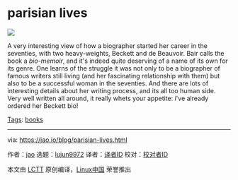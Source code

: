 [#]: subject: "parisian lives"
[#]: via: "https://jao.io/blog/parisian-lives.html"
[#]: author: "jao https://jao.io"
[#]: collector: "lujun9972"
[#]: translator: " "
[#]: reviewer: " "
[#]: publisher: " "
[#]: url: " "

parisian lives
======

![][1]

A very interesting view of how a biographer started her career in the seventies, with two heavy-weights, Beckett and de Beauvoir. Bair calls the book a _bio-memoir_, and it's indeed quite deserving of a name of its own for its genre. One learns of the struggle it was not only to be a biographer of famous writers still living (and her fascinating relationship with them) but also to be a successful woman in the seventies. And there are lots of interesting details about her writing process, and its all too human side. Very well written all around, it really whets your appetite: i've already ordered her Beckett bio!

[Tags][2]: [books][3]

--------------------------------------------------------------------------------

via: https://jao.io/blog/parisian-lives.html

作者：[jao][a]
选题：[lujun9972][b]
译者：[译者ID](https://github.com/译者ID)
校对：[校对者ID](https://github.com/校对者ID)

本文由 [LCTT](https://github.com/LCTT/TranslateProject) 原创编译，[Linux中国](https://linux.cn/) 荣誉推出

[a]: https://jao.io
[b]: https://github.com/lujun9972
[1]: https://jao.io/img/parisian-lives.jpg
[2]: https://jao.io/blog/tags.html
[3]: https://jao.io/blog/tag-books.html
